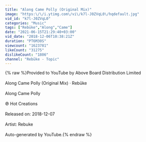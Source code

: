 ```yaml
---
title: "Along Came Polly (Original Mix)"
image: "https:\/\/i.ytimg.com\/vi\/k7l-J0ZVqL0\/hqdefault.jpg"
vid_id: "k7l-J0ZVqL0"
categories: "Music"
tags: ["Rebūke","Along","Came"]
date: "2021-06-15T21:29:40+03:00"
vid_date: "2018-12-06T10:38:21Z"
duration: "PT6M30S"
viewcount: "1623781"
likeCount: "31275"
dislikeCount: "1806"
channel: "Rebūke - Topic"
---
```

{% raw %}Provided to YouTube by Above Board Distribution Limited<br /><br />Along Came Polly (Original Mix) · Rebūke<br /><br />Along Came Polly<br /><br />℗ Hot Creations<br /><br />Released on: 2018-12-07<br /><br />Artist: Rebuke<br /><br />Auto-generated by YouTube.{% endraw %}
